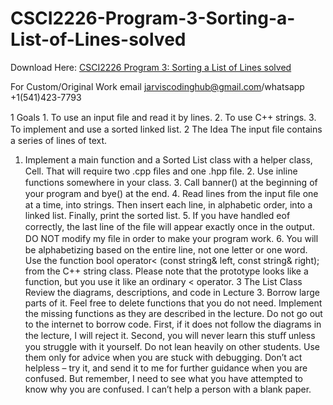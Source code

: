 # CSCI2226-Program-3-Sorting-a-List-of-Lines-solved

Download Here: [CSCI2226 Program 3: Sorting a List of Lines solved](https://jarviscodinghub.com/assignment/program-3-sorting-a-list-of-lines-solution/)

For Custom/Original Work email jarviscodinghub@gmail.com/whatsapp +1(541)423-7793

1 Goals 1. To use an input ﬁle and read it by lines. 2. To use C++ strings. 3. To implement and use a sorted linked list.
2 The Idea
The input ﬁle contains a series of lines of text.
1. Implement a main function and a Sorted List class with a helper class, Cell. That will require two .cpp ﬁles and one .hpp ﬁle. 2. Use inline functions somewhere in your class. 3. Call banner() at the beginning of your program and bye() at the end. 4. Read lines from the input ﬁle one at a time, into strings. Then insert each line, in alphabetic order, into a linked list. Finally, print the sorted list. 5. If you have handled eof correctly, the last line of the ﬁle will appear exactly once in the output. DO NOT modify my ﬁle in order to make your program work. 6. You will be alphabetizing based on the entire line, not one letter or one word. Use the function bool operator< (const string& left, const string& right); from the C++ string class. Please note that the prototype looks like a function, but you use it like an ordinary < operator.
3 The List Class
Review the diagrams, descriptions, and code in Lecture 3. Borrow large parts of it. Feel free to delete functions that you do not need. Implement the missing functions as they are described in the lecture. Do not go out to the internet to borrow code. First, if it does not follow the diagrams in the lecture, I will reject it. Second, you will never learn this stuﬀ unless you struggle with it yourself. Do not lean heavily on other students. Use them only for advice when you are stuck with debugging. Don’t act helpless – try it, and send it to me for further guidance when you are confused. But remember, I need to see what you have attempted to know why you are confused. I can’t help a person with a blank paper.

